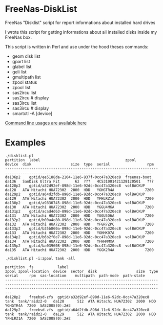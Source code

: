 # FreeNas-DiskList
FreeNas "Disklist" script for report informations about installed hard drives

I wrote this script for getting informations about all installed disks inside my FreeNas box.

This script is written in Perl and use under the hood theses commands:
* geom disk list
* gpart list
* glabel list
* geli list
* gmultipath list
* zpool status
* zpool list
* sas2ircu list
* sas2ircu # display
* sas3ircu list
* sas3ircu # display
* smartctl -A [device]

[Command line usages are available here](../../wiki/Command-Line-usage)

# Examples

```
./disklist.pl
partition  label                                       zpool         device  disk                  size  type  serial                 rpm
-----------------------------------------------------------------------------------------------------------------------------------------
da136p2    gptid/ee5188da-2104-11e6-937f-0cc47a320ec8  freenas-boot  da136   SanDisk Ultra Fit       62  ???   4C531001421128120501   ???
da128p2    gptid/a32d92ef-898d-11e6-92dc-0cc47a320ec8  volBACKUP     da128   ATA Hitachi HUA72302  2000  HDD   YGHGTR4A              7200
da129p2    gptid/a64d2fdb-898d-11e6-92dc-0cc47a320ec8  volBACKUP     da129   ATA Hitachi HUA72302  2000  HDD   YFHLRZ1A              7200
da130p2    gptid/a9830745-898d-11e6-92dc-0cc47a320ec8  volBACKUP     da130   ATA Hitachi HUA72302  2000  HDD   YGGU4MKA              7200
da131p2    gptid/acad4d63-898d-11e6-92dc-0cc47a320ec8  volBACKUP     da131   ATA Hitachi HUA72302  2000  HDD   YGGU5D6A              7200
da132p2    gptid/b00a4e80-898d-11e6-92dc-0cc47a320ec8  volBACKUP     da132   ATA Hitachi HUA72302  2000  HDD   YFGR7ZPC              7200
da133p2    gptid/b35b860a-898d-11e6-92dc-0cc47a320ec8  volBACKUP     da133   ATA Hitachi HUA72302  2000  HDD   YGHHK07A              7200
da134p2    gptid/b6b2f0e7-898d-11e6-92dc-0cc47a320ec8  volBACKUP     da134   ATA Hitachi HUA72302  2000  HDD   YFHHMMXA              7200
da135p2    gptid/ba039608-898d-11e6-92dc-0cc47a320ec8  volBACKUP     da135   ATA Hitachi HUA72302  2000  HDD   YGGK2R4A              7200
```

```
./disklist.pl -i:zpool tank -all

partition  fs           label                                       zpool zpool-location  device  sector  disk                  size  type  serial     rpm  sas-location    multipath  path-mode  path-state
---------------------------------------------------------------------------------------------------------------------------------------------------------------------------------------------------------------------
da128p2    freebsd-zfs  gptid/a32d92ef-898d-11e6-92dc-0cc47a320ec8  tank  tank/raidz2-0   da128      512  ATA Hitachi HUA72302  2000  HDD   YGHGTR4A  7200  SAS2008(0):2#3
da129p2    freebsd-zfs  gptid/a64d2fdb-898d-11e6-92dc-0cc47a320ec8  tank  tank/raidz2-0   da129      512  ATA Hitachi HUA72302  2000  HDD   YFHLRZ1A  7200  SAS2008(0):2#2

```
